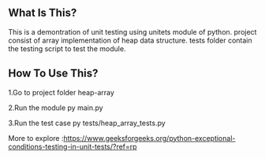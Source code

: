 What Is This?
------------

This is a demontration of unit testing using unitets module of python.
project consist of array implementation of heap data structure.
tests folder contain the testing script to test the module.

How To Use This?
----------------

1.Go to project folder heap-array

2.Run the module
py main.py

3.Run the test case
py tests/heap_array_tests.py



More to explore :https://www.geeksforgeeks.org/python-exceptional-conditions-testing-in-unit-tests/?ref=rp
